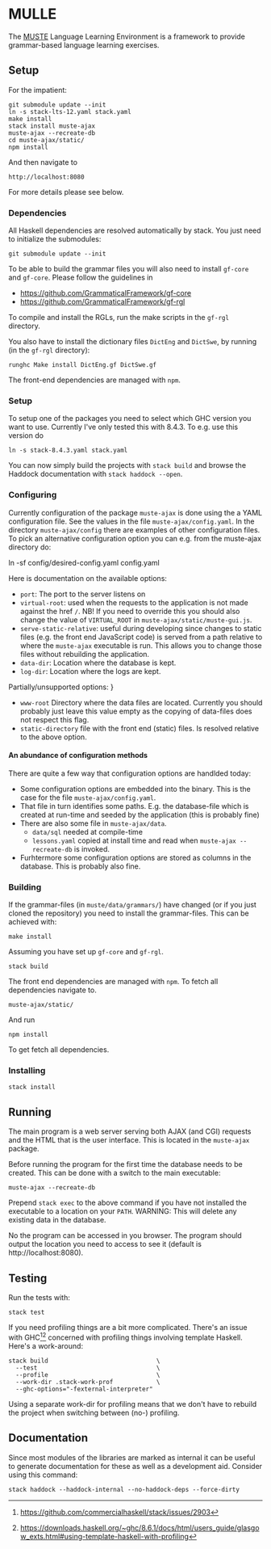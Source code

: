 MULLE
=====

The [MUSTE](http://www.cse.chalmers.se/~peb/muste.html) Language
Learning Environment is a framework to provide grammar-based language
learning exercises.

Setup
-----

For the impatient:

    git submodule update --init
    ln -s stack-lts-12.yaml stack.yaml
    make install
    stack install muste-ajax
    muste-ajax --recreate-db
    cd muste-ajax/static/
    npm install

And then navigate to

    http://localhost:8080

For more details please see below.

### Dependencies

All Haskell dependencies are resolved automatically by stack.  You
just need to initialize the submodules:

    git submodule update --init

To be able to build the grammar files you will also need to install
`gf-core` and `gf-core`.  Please follow the guidelines in

- <https://github.com/GrammaticalFramework/gf-core>
- <https://github.com/GrammaticalFramework/gf-rgl>

To compile and install the RGLs, run the make scripts in the `gf-rgl`
directory.

You also have to install the dictionary files `DictEng` and `DictSwe`,
by running (in the `gf-rgl` directory):

    runghc Make install DictEng.gf DictSwe.gf

The front-end dependencies are managed with `npm`.

### Setup

To setup one of the packages you need to select which GHC version you
want to use.  Currently I've only tested this with 8.4.3.  To e.g. use
this version do

    ln -s stack-8.4.3.yaml stack.yaml

You can now simply build the projects with `stack build` and browse
the Haddock documentation with `stack haddock --open`.

### Configuring

Currently configuration of the package `muste-ajax` is done using the
a YAML configuration file.  See the values in the file
`muste-ajax/config.yaml`.  In the directory `muste-ajax/config` there
are examples of other configuration files.  To pick an alternative
configuration option you can e.g. from the muste-ajax directory do:

  ln -sf config/desired-config.yaml config.yaml

Here is documentation on the available options:

* `port`: The port to the server listens on
* `virtual-root`: used when the requests to the application is not made
  against the href `/`.  NB! If you need to override this you should
  also change the value of `VIRTUAL_ROOT` in `muste-ajax/static/muste-gui.js`.
* `serve-static-relative`: useful during developing since changes to
  static files (e.g. the front end JavaScript code) is served from a
  path relative to where the `muste-ajax` executable is run.  This
  allows you to change those files without rebuilding the application.
* `data-dir`: Location where the database is kept.
* `log-dir`: Location where the logs are kept.

Partially/unsupported options:
}
* `www-root` Directory where the data files are located.  Currently
  you should probably just leave this value empty as the copying of
  data-files does not respect this flag.
* `static-directory` file with the front end (static) files.  Is
  resolved relative to the above option.

#### An abundance of configuration methods

There are quite a few way that configuration options are handlded
today:

* Some configuration options are embedded into the binary.  This is
  the case for the file `muste-ajax/config.yaml`.
* That file in turn identifies some paths.  E.g. the database-file
  which is created at run-time and seeded by the application (this is
  probably fine)
* There are also some file in `muste-ajax/data`.
  * `data/sql` needed at compile-time
  * `lessons.yaml` copied at install time and read when `muste-ajax
    --recreate-db` is invoked.
* Furhtermore some configuration options are stored as columns in the
  database.  This is probably also fine.

### Building

If the grammar-files (in `muste/data/grammars/`) have changed (or if
you just cloned the repository) you need to install the grammar-files.
This can be achieved with:

    make install

Assuming you have set up `gf-core` and `gf-rgl`.

    stack build

The front end dependencies are managed with `npm`.  To fetch all
dependencies navigate to.

    muste-ajax/static/

And run

    npm install

To get fetch all dependencies.

### Installing

    stack install

Running
-------

The main program is a web server serving both AJAX (and CGI) requests
and the HTML that is the user interface.  This is located in the
`muste-ajax` package.

Before running the program for the first time the database needs to be
created.  This can be done with a switch to the main executable:

    muste-ajax --recreate-db

Prepend `stack exec` to the above command if you have not installed
the executable to a location on your `PATH`.  WARNING: This will
delete any existing data in the database.

No the program can be accessed in you browser.  The program should
output the location you need to access to see it (default is
http://localhost:8080).

Testing
---

Run the tests with:

    stack test

If you need profiling things are a bit more complicated.  There's an
issue with GHC[^1][^2] concerned with profiling things involving
template Haskell.  Here's a work-around:

    stack build                              \
      --test                                 \
      --profile                              \
      --work-dir .stack-work-prof            \
      --ghc-options="-fexternal-interpreter"

Using a separate work-dir for profiling means that we don't have to
rebuild the project when switching between (no-) profiling.

[^1]: https://github.com/commercialhaskell/stack/issues/2903
[^2]: https://downloads.haskell.org/~ghc/8.6.1/docs/html/users_guide/glasgow_exts.html#using-template-haskell-with-profiling

Documentation
---

Since most modules of the libraries are marked as internal it can be
useful to generate documentation for these as well as a development
aid.  Consider using this command:

    stack haddock --haddock-internal --no-haddock-deps --force-dirty

